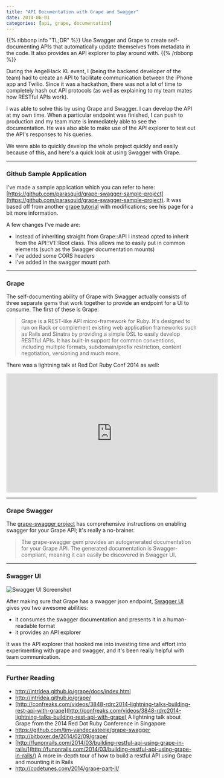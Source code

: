 ```yaml
---
title: "API Documentation with Grape and Swagger"
date: 2014-06-01
categories: [api, grape, documentation]
---
```

{{% ribbonp info "TL;DR" %}}
Use Swagger and Grape to create self-documenting APIs that automatically update themselves from metadata in the code. It also provides an API explorer to play around with.
{{% /ribbonp %}}

During the AngelHack KL event, I (being the backend developer of the team) had to create an API to facilitate communication between the iPhone app and Twilio. Since it was a hackathon, there was not a lot of time to completely hash out API protocols (as well as explaining to my team mates how RESTful APIs work).

I was able to solve this by using Grape and Swagger. I can develop the API at my own time. When a particular endpoint was finished, I can push to production and my team mate is immediately able to see the documentation. He was also able to make use of the API explorer to test out the API's responses to his queries.

We were able to quickly develop the whole project quickly and easily because of this, and here's a quick look at using Swagger with Grape.

<!--more-->

----------------

### Github Sample Application ###

I've made a sample application which you can refer to here: [https://github.com/parasquid/grape-swagger-sample-project](https://github.com/parasquid/grape-swagger-sample-project). It was based off from another [grape tutorial](http://funonrails.com/2014/03/building-restful-api-using-grape-in-rails/) with modifications; see his page for a bit more information.

A few changes I've made are:

* Instead of inheriting straight from Grape::API I instead opted to inherit from the API::V1::Root class. This allows me to easily put in common elements (such as the Swagger documentation mounts)
* I've added some CORS headers
* I've added in the swagger mount path

----------------

### Grape ###

The self-documenting ability of Grape with Swagger actually consists of three separate gems that work together to provide an endpoint for a UI to consume. The first of these is Grape:

> Grape is a REST-like API micro-framework for Ruby. It's designed to run on Rack or complement existing web application frameworks such as Rails and Sinatra by providing a simple DSL to easily develop RESTful APIs. It has built-in support for common conventions, including multiple formats, subdomain/prefix restriction, content negotiation, versioning and much more.

There was a lightning talk at Red Dot Ruby Conf 2014 as well:

<div class="youtube-player">
<iframe width="560" height="315" src="http://www.youtube.com/embed/lNXa-fjTroE" frameborder="0" allowfullscreen></iframe>
</div>

----------------

### Grape Swagger ###

The [grape-swagger project](https://github.com/tim-vandecasteele/grape-swagger) has comprehensive instructions on enabling swagger for your Grape API; it's really a no-brainer.

> The grape-swagger gem provides an autogenerated documentation for your Grape API. The generated documentation is Swagger-compliant, meaning it can easily be discovered in Swagger UI.

----------------

### Swagger UI ###

![Swagger UI Screenshot](https://raw.githubusercontent.com/tim-vandecasteele/grape-swagger/master/test/splines.png)

After making sure that Grape has a swagger json endpoint, [Swagger UI](https://github.com/wordnik/swagger-ui) gives you two awesome abilities:

* it consumes the swagger documentation and presents it in a human-readable format
* it provides an API explorer

It was the API explorer that hooked me into investing time and effort into experimenting with grape and swagger, and it's been really helpful with team communication.

----------------

### Further Reading ###

* http://intridea.github.io/grape/docs/index.html
* http://intridea.github.io/grape/
* [http://confreaks.com/videos/3848-rdrc2014-lightning-talks-building-rest-api-with-grape](http://confreaks.com/videos/3848-rdrc2014-lightning-talks-building-rest-api-with-grape) A lightning talk about Grape from the 2014 Red Dot Ruby Conference in Singapore
* https://github.com/tim-vandecasteele/grape-swagger
* http://bitboxer.de/2014/02/09/grape/
* [http://funonrails.com/2014/03/building-restful-api-using-grape-in-rails/](http://funonrails.com/2014/03/building-restful-api-using-grape-in-rails/) A more in-depth tour of how to build a restful API using Grape and mounting it in Rails
* http://codetunes.com/2014/grape-part-II/
